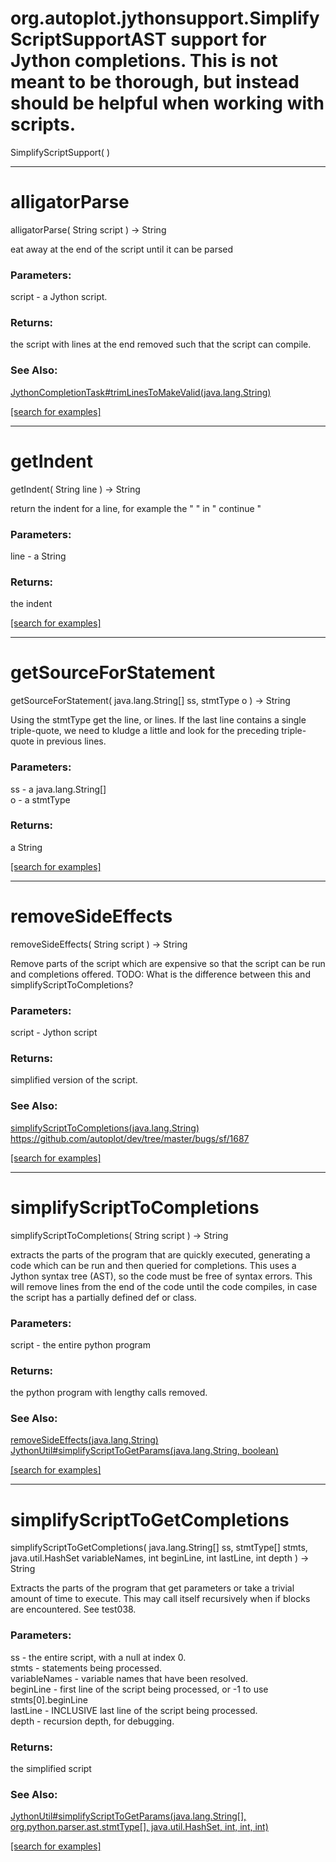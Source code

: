 # org.autoplot.jythonsupport.SimplifyScriptSupportAST support for Jython completions. This is not meant to be thorough, but instead should be helpful when working with scripts.
SimplifyScriptSupport( )


***
<a name="alligatorParse"></a>
# alligatorParse
alligatorParse( String script ) &rarr; String

eat away at the end of the script until it can be parsed

### Parameters:
script - a Jython script.

### Returns:
the script with lines at the end removed such that the script can compile.
### See Also:
<a href='JythonCompletionTask.md#trimLinesToMakeValid'>JythonCompletionTask#trimLinesToMakeValid(java.lang.String)</a> <br>

<a href="https://github.com/autoplot/dev/search?q=alligatorParse&unscoped_q=alligatorParse">[search for examples]</a>

***
<a name="getIndent"></a>
# getIndent
getIndent( String line ) &rarr; String

return the indent for a line, for example the " " in " continue "

### Parameters:
line - a String

### Returns:
the indent

<a href="https://github.com/autoplot/dev/search?q=getIndent&unscoped_q=getIndent">[search for examples]</a>

***
<a name="getSourceForStatement"></a>
# getSourceForStatement
getSourceForStatement( java.lang.String[] ss, stmtType o ) &rarr; String

Using the stmtType get the line, or lines. If the last line contains a single triple-quote, we need to kludge a little and
 look for the preceding triple-quote in previous lines.

### Parameters:
ss - a java.lang.String[]
<br>o - a stmtType

### Returns:
a String


<a href="https://github.com/autoplot/dev/search?q=getSourceForStatement&unscoped_q=getSourceForStatement">[search for examples]</a>

***
<a name="removeSideEffects"></a>
# removeSideEffects
removeSideEffects( String script ) &rarr; String

Remove parts of the script which are expensive so that the script can be run and completions offered. TODO: What is the
 difference between this and simplifyScriptToCompletions?

### Parameters:
script - Jython script

### Returns:
simplified version of the script.
### See Also:
<a href='#simplifyScriptToCompletions'>simplifyScriptToCompletions(java.lang.String)</a> <br>
<a href='https://github.com/autoplot/dev/tree/master/bugs/sf/1687'>https://github.com/autoplot/dev/tree/master/bugs/sf/1687</a> <br>

<a href="https://github.com/autoplot/dev/search?q=removeSideEffects&unscoped_q=removeSideEffects">[search for examples]</a>

***
<a name="simplifyScriptToCompletions"></a>
# simplifyScriptToCompletions
simplifyScriptToCompletions( String script ) &rarr; String

extracts the parts of the program that are quickly executed, generating a code which can be run and then queried for
 completions. This uses a Jython syntax tree (AST), so the code must be free of syntax errors. This will remove lines from the
 end of the code until the code compiles, in case the script has a partially defined def or class.

### Parameters:
script - the entire python program

### Returns:
the python program with lengthy calls removed.
### See Also:
<a href='#removeSideEffects'>removeSideEffects(java.lang.String)</a> <br>
<a href='JythonUtil.md#simplifyScriptToGetParams'>JythonUtil#simplifyScriptToGetParams(java.lang.String, boolean)</a> <br>

<a href="https://github.com/autoplot/dev/search?q=simplifyScriptToCompletions&unscoped_q=simplifyScriptToCompletions">[search for examples]</a>

***
<a name="simplifyScriptToGetCompletions"></a>
# simplifyScriptToGetCompletions
simplifyScriptToGetCompletions( java.lang.String[] ss, stmtType[] stmts, java.util.HashSet variableNames, int beginLine, int lastLine, int depth ) &rarr; String

Extracts the parts of the program that get parameters or take a trivial amount of time to execute. This may call itself
 recursively when if blocks are encountered. See test038.

### Parameters:
ss - the entire script, with a null at index 0.
<br>stmts - statements being processed.
<br>variableNames - variable names that have been resolved.
<br>beginLine - first line of the script being processed, or -1 to use stmts[0].beginLine
<br>lastLine - INCLUSIVE last line of the script being processed.
<br>depth - recursion depth, for debugging.

### Returns:
the simplified script
### See Also:
<a href='JythonUtil.md#simplifyScriptToGetParams'>JythonUtil#simplifyScriptToGetParams(java.lang.String[], org.python.parser.ast.stmtType[], java.util.HashSet, int, int,
 int)</a> <br>

<a href="https://github.com/autoplot/dev/search?q=simplifyScriptToGetCompletions&unscoped_q=simplifyScriptToGetCompletions">[search for examples]</a>

